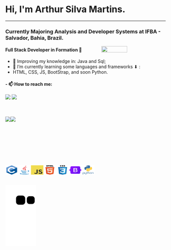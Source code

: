 <h1>Hi, I'm Arthur Silva Martins.</h1>
<hr>
<h3>Currently Majoring Analysis and Developer Systems at IFBA - Salvador, Bahia, Brazil.</h3>

<img align="right" width="40%" height="40%" src ="https://imgur.com/1Uff4wb.gif"/>

<h4>Full Stack Developer in Formation 🎯</h4>

- 💎 Improving my knowledge in: Java and Sql;
- 🌱 I’m currently learning some languages and frameworks ⬇ : <br>
- HTML, CSS, JS, BootStrap, and soon Python.

<h4>- 📫 How to reach me:</h4>
<a href="https://www.linkedin.com/in/arthur-silva-martins-ba5518225/" target="_blank"><img src="https://img.shields.io/badge/-LinkedIn-%230077B5?style=for-the-badge&logo=linkedin&logoColor=white" target="_blank"></a>
<a href = "mailto:arthursilva0198@gmail.com"><img src="https://img.shields.io/badge/-Gmail-%23333?style=for-the-badge&logo=gmail&logoColor=red" target="_blank"></a>
<br><br><br><br>

<div align="left">
  <a href="https://github.com/AMartinsDev">
  <img align="left" height="140em" src="https://github-readme-stats.vercel.app/api?username=AMartinsDev&show_icons=true&theme=great-gatsby&include_all_commits=true&count_private=true"/>
  <img align="left" height="140em" src="https://github-readme-stats.vercel.app/api/top-langs/?username=AMartinsDev&layout=compact&langs_count=7&theme=great-gatsby"/>
<br><br><br><br><br><br><br><br>
<div style="display: inline_block"><br>
<img align="left" alt="Art-C" height="30" width="40" src="https://raw.githubusercontent.com/devicons/devicon/master/icons/c/c-original.svg">
<img align="left" alt="Art-Java" height="30" width="40" src="https://raw.githubusercontent.com/devicons/devicon/master/icons/java/java-original.svg">
<img align="left" alt="Art-Js" height="30" width="40" src="https://raw.githubusercontent.com/devicons/devicon/master/icons/javascript/javascript-original.svg">
<img align="left" alt="Art-HTML" height="30" width="40" src="https://raw.githubusercontent.com/devicons/devicon/master/icons/html5/html5-original-wordmark.svg">
<img align="left" alt="Art-Css" height="30" width="40" src="https://raw.githubusercontent.com/devicons/devicon/master/icons/css3/css3-original-wordmark.svg">
<img align="left" alt="Art-BootStrap" height="30" width="40" src="https://raw.githubusercontent.com/devicons/devicon/master/icons/bootstrap/bootstrap-original.svg">
<img align="left" alt="Art-Python" height="30" width="40" src="https://raw.githubusercontent.com/devicons/devicon/master/icons/python/python-original-wordmark.svg">
</div>
</div>
  
<br><br>
  
![Snake animation](https://github.com/AMartinsDev/AMartinsDev/blob/output/github-contribution-grid-snake.svg)
  
